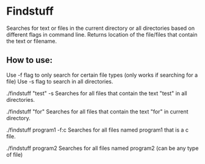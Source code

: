 # Findstuff
Searches for text or files in the current directory or all directories based on different flags in command line. Returns location of the file/files that contain the text or filename.

## How to use:
Use -f flag to only search for certain file types (only works if searching for a file)
Use -s flag to search in all directories.

./findstuff "test" -s
Searches for all files that contain the text "test" in all directories.

./findstuff "for"
Searches for all files that contain the text "for" in current directory.

./findstuff program1 -f:c
Searches for all files named program1 that is a c file.

./findstuff program2
Searches for all files named program2 (can be any type of file)
